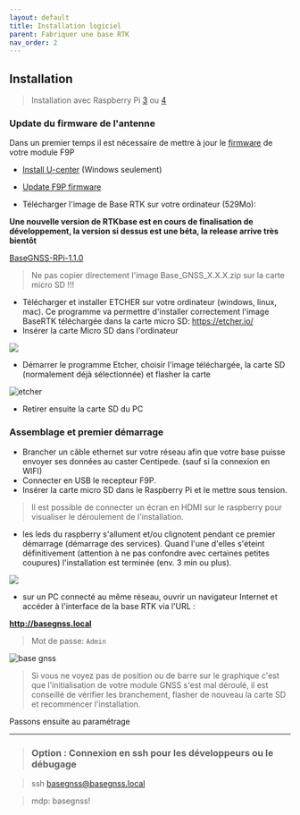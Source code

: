 ```yaml
---
layout: default
title: Installation logiciel
parent: Fabriquer une base RTK
nav_order: 2
---
```


## Installation

> Installation avec Raspberry Pi [3](https://www.kubii.fr/les-cartes-raspberry-pi/2119-raspberry-pi-3-modele-b-1-gb-kubii-713179640259.html) ou [4](https://www.kubii.fr/les-cartes-raspberry-pi/2770-nouveau-raspberry-pi-4-modele-b-1gb-kubii-0765756931168.html)

### Update du firmware de l'antenne

Dans un premier temps il est nécessaire de mettre à jour le [firmware](https://fr.wikipedia.org/wiki/Firmware) de votre module F9P

* [Install U-center](https://www.u-blox.com/en/product/u-center) (Windows seulement)

* [Update F9P firmware](https://drotek.gitbook.io/rtk-f9p-positioning-solutions/tutorials/updating-zed-f9p-firmware)

* Télécharger l'image de Base RTK sur votre ordinateur (529Mo):

**Une nouvelle version de RTKbase est en cours de finalisation de développement, la version si dessus est une béta, la release arrive très bientôt**

 [BaseGNSS-RPi-1.1.0](https://github.com/jancelin/pi-gen/releases/download/BaseGNSS-RPi-1.1.0/Base_GNSS_1_1_0.zip)


> Ne pas copier directement l'image Base_GNSS_X.X.X.zip sur la carte micro SD !!!


* Télécharger et installer ETCHER sur votre ordinateur (windows, linux, mac). Ce programme va permettre d'installer correctement l'image BaseRTK téléchargée dans la carte micro SD: https://etcher.io/
* Insérer la carte Micro SD dans l'ordinateur 

![](https://encrypted-tbn0.gstatic.com/images?q=tbn:ANd9GcRrqS8MhQYdjrRmaYZS-RCtgLIrhB8gdLaxUmAfey96t6YpopQr)

* Démarrer le programme Etcher, choisir l'image téléchargée, la carte SD (normalement déjà sélectionnée) et flasher la carte

![etcher](https://jancelin.github.io/docs-centipedeRTK/assets/images/install/etcher.png)

* Retirer ensuite la carte SD du PC

### Assemblage et premier démarrage

* Brancher un câble ethernet sur votre réseau afin que votre base puisse envoyer ses données au caster Centipede. (sauf si la connexion en WIFI)
* Connecter en USB le recepteur F9P.
* Insérer la carte micro SD dans le Raspberry Pi et le mettre sous tension. 
> Il est possible de connecter un écran en HDMI sur le raspberry pour visualiser le déroulement de l'installation. 
* les leds du raspberry s'allument et/ou clignotent pendant ce premier démarrage (démarrage des services).
Quand l'une d'elles s'éteint définitivement (attention à ne pas confondre avec certaines petites coupures) l'installation est terminée (env. 3 min ou plus).

![](https://projects-static.raspberrypi.org/projects/raspberry-pi-setting-up/3addc4ca2ca0b7c999bdb03a46801a729614b235/en/images/pi-plug-in.gif)

* sur un PC connecté au même réseau, ouvrir un navigateur Internet et accéder à l'interface de la base RTK via l'URL :

 **http://basegnss.local**

> Mot de passe: ```Admin```

![base gnss](https://jancelin.github.io/docs-centipedeRTK/assets/images/basegnss/basegnss.gif)

> Si vous ne voyez pas de position ou de barre sur le graphique c'est que l'initialisation de votre module GNSS s'est mal déroulé, il est conseillé de vérifier les branchement, flasher de nouveau la carte SD et recommencer l'installation.

Passons ensuite au paramétrage

---------------------------------------------------------------------------------------------------

> ### Option : Connexion en ssh pour les développeurs ou le débugage

> ssh basegnss@basegnss.local

> mdp: basegnss!

